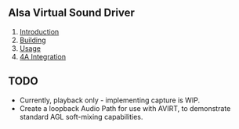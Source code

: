 ## Alsa Virtual Sound Driver

1. [Introduction](docs/1.Introduction.md)
2. [Building](docs/2.Building.md)
3. [Usage](docs/3.Usage.md)
4. [4A Integration](docs/4.4A-Integration.md)

## TODO

- Currently, playback only - implementing capture is WIP.
- Create a loopback Audio Path for use with AVIRT, to demonstrate standard AGL soft-mixing capabilities.
